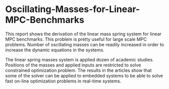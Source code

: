# Oscillating-Masses-for-Linear-MPC-Benchmarks

This report shows the derivation of the linear mass spring system for linear MPC benchmarks. This problem is pretty useful for large scale MPC problems. Number of oscillating masses can be readily increased in order to increase the dynamic equations in the systems. 

The linear spring masses system is applied dozen of academic studies. Positions of the masses and applied inputs are restricted to solve constrained optimization problem. The results in the articles show that some of the solver can be applied to embedded systems to be able to solve fast on-line optimization problems in real-time systems.
